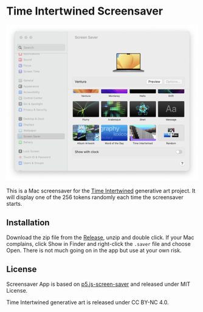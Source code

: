 # Time Intertwined Screensaver

![cover](./cover.png)

This is a Mac screensaver for the [Time Intertwined](https://www.fxhash.xyz/generative/13526) generative art project. It will display one of the 256 tokens randomly each time the screensaver starts.

## Installation

Download the zip file from the [Release](https://github.com/cdaein/time-intertwined-screensaver/releases), unzip and double click. If your Mac complains, click Show in Finder and right-click the `.saver` file and choose Open. There is not much going on in the app but use at your own risk.

## License

Screensaver App is based on [p5.js-screen-saver](https://github.com/mactkg/p5.js-screen-saver) and released under MIT License.

Time Intertwined generative art is released under CC BY-NC 4.0.
